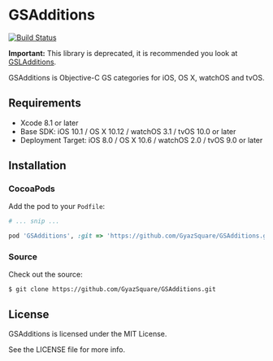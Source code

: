 GSAdditions
===========
[![Build Status](https://travis-ci.org/GyazSquare/GSAdditions.svg?branch=master)](https://travis-ci.org/GyazSquare/GSAdditions)

**Important:** This library is deprecated, it is recommended you look at [GSLAdditions](https://github.com/GyazSquare/GSLAdditions).

GSAdditions is Objective-C GS categories for iOS, OS X, watchOS and tvOS.

## Requirements

* Xcode 8.1 or later
* Base SDK: iOS 10.1 / OS X 10.12 / watchOS 3.1 / tvOS 10.0 or later
* Deployment Target: iOS 8.0 / OS X 10.6 / watchOS 2.0 / tvOS 9.0 or later

## Installation

### CocoaPods

Add the pod to your `Podfile`:

```ruby
# ... snip ...

pod 'GSAdditions', :git => 'https://github.com/GyazSquare/GSAdditions.git'
```

### Source

Check out the source:

```shell
$ git clone https://github.com/GyazSquare/GSAdditions.git
```

## License

GSAdditions is licensed under the MIT License.

See the LICENSE file for more info.
